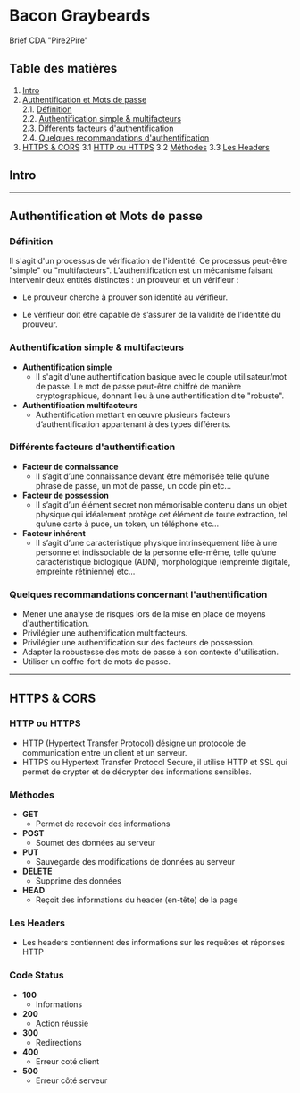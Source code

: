 # Bacon Graybeards
Brief CDA "Pire2Pire"

## Table des matières
1. [Intro](#Intro)
2. [Authentification et Mots de passe](#authentification-et-mots-de-passe)  
   2.1. [Définition](#définition)  
   2.2. [Authentification simple & multifacteurs](#authentification-simple--multifacteurs)  
   2.3. [Différents facteurs d'authentification](#différents-facteurs-dauthentification)  
   2.4. [Quelques recommandations d'authentification](#quelques-recommandations-concernant-lauthentification)
3. [HTTPS & CORS](#https--cors)
    3.1 [HTTP ou HTTPS](#http-ou-https)
    3.2 [Méthodes](#méthodes)
    3.3 [Les Headers](#les-headers)

##	**Intro**
------------------------------------
##	**Authentification et Mots de passe**

###	**Définition**
Il s'agit d'un processus de vérification de l'identité. Ce processus peut-être "simple" ou "multifacteurs".
L’authentification est un mécanisme faisant intervenir deux entités distinctes : un prouveur et un vérifieur :

 - Le prouveur cherche à prouver son identité au vérifieur.

 - Le vérifieur doit être capable de s’assurer de la validité de l’identité du prouveur. 

###	**Authentification simple & multifacteurs**
- **Authentification simple**
    - Il s'agit d'une authentification basique avec le couple utilisateur/mot de passe.
    Le mot de passe peut-être chiffré de manière cryptographique, donnant lieu à une authentification dite "robuste".
- **Authentification multifacteurs**
    - Authentification mettant en œuvre plusieurs facteurs d’authentification appartenant à des types différents.

###	**Différents facteurs d'authentification**
- **Facteur de connaissance**
    - Il s’agit d’une connaissance devant être mémorisée telle qu’une phrase de passe, un mot de passe, un code pin etc...
- **Facteur de possession**
    - Il s’agit d’un élément secret non mémorisable contenu dans un objet physique qui idéalement protège cet élément de toute extraction, tel qu’une carte à puce, un token, un téléphone etc...
- **Facteur inhérent**
    - Il s’agit d’une caractéristique physique intrinsèquement liée à une personne et indissociable de la personne elle-même, telle qu’une caractéristique biologique (ADN), morphologique (empreinte digitale, empreinte rétinienne) etc...


###	**Quelques recommandations concernant l'authentification**
- Mener une analyse de risques lors de la mise en place de moyens d'authentification.
- Privilégier une authentification multifacteurs.
- Privilégier une authentification sur des facteurs de possession.
- Adapter la robustesse des mots de passe à son contexte d'utilisation.
- Utiliser un coffre-fort de mots de passe.

---------------------
##	**HTTPS & CORS**

###	**HTTP ou HTTPS**
- HTTP (Hypertext Transfer Protocol) désigne un protocole de communication entre un client et un serveur.
- HTTPS ou Hypertext Transfer Protocol Secure, il utilise HTTP et SSL qui permet de crypter et de décrypter des informations sensibles.

###	**Méthodes**
- **GET**
    - Permet de recevoir des informations
- **POST**
    - Soumet des données au serveur 
- **PUT**
    - Sauvegarde des modifications de données au serveur
- **DELETE**
    - Supprime des données
- **HEAD**
    - Reçoit des informations du header (en-tête) de la page

###	**Les Headers**
- Les headers contiennent des informations sur les requêtes et réponses HTTP

###	**Code Status**
- **100**
    - Informations
- **200**
    - Action réussie
- **300**
    - Redirections
- **400**
    - Erreur coté client
- **500**
    - Erreur côté serveur


